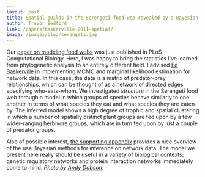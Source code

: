```yaml
---
layout: post
title: Spatial guilds in the Serengeti food web revealed by a Bayesian group model
author: Trevor Bedford
link: /papers/baskerville-2011-spatial/
image: /images/blog/serengeti.jpg
---
```


Our [paper on modeling food webs](/papers/baskerville-2011-spatial/) was just published in PLoS Computational Biology.  Here, I was happy to bring the statistics I've learned from phylogenetic analysis to an entirely different field.  I advised [Ed Baskerville](http://edbaskerville.com/) in implementing MCMC and marginal likelihood estimation for network data.  In this case, the data is a matrix of predator-prey relationships, which can be thought of as a network of directed edges specifying who-eats-whom.  We investigated <i>structure</i> in the Serengeti food web through a model in which groups of species behave similarly to one another in terms of what species they eat and what species they are eaten by.  The inferred model shows a high degree of trophic and spatial clustering in which a number of spatially distinct plant groups are fed upon by a few wider-ranging herbivore groups, which are in turn fed upon by just a couple of predator groups.  

Also of possible interest, [the supporting appendix](/pdfs/baskerville-2011-spatial-supp.pdf) provides a nice overview of the use Bayesian methods for inference on network data.  The model we present here really should be useful in a variety of biological contexts; genetic regulatory networks and protein interaction networks immediately come to mind. *Photo by [Andy Dobson](http://www.princeton.edu/~dobber/)*.

